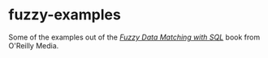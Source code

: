 # fuzzy-examples

Some of the examples out of the *[Fuzzy Data Matching with SQL](https://www.oreilly.com/library/view/fuzzy-data-matching/9781098152260/)* book from O'Reilly Media.
